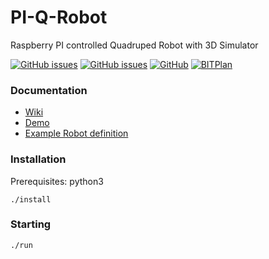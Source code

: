 # PI-Q-Robot
Raspberry PI controlled Quadruped Robot with 3D Simulator

[![GitHub issues](https://img.shields.io/github/issues/BITPlan/PI-Q-Robot.svg)](https://github.com/BITPlan/com.bitplan.fritzbox/issues)
[![GitHub issues](https://img.shields.io/github/issues-closed/BITPlan/PI-Q-Robot.svg)](https://github.com/BITPlan/com.bitplan.fritzbox/issues/?q=is%3Aissue+is%3Aclosed)
[![GitHub](https://img.shields.io/github/license/BITPlan/PI-Q-Robot.svg)](https://www.apache.org/licenses/LICENSE-2.0)
[![BITPlan](http://wiki.bitplan.com/images/wiki/thumb/3/38/BITPlanLogoFontLessTransparent.png/198px-BITPlanLogoFontLessTransparent.png)](http://www.bitplan.com)

### Documentation
* [Wiki](http://wiki.bitplan.com/index.php/Raspberry_PI_Spiderbot)
* [Demo](http://pi-q-robot.bitplan.com/)
* [Example Robot definition](https://raw.githubusercontent.com/BITPlan/PI-Q-Robot/master/web/models/spiderq.json)

### Installation
Prerequisites: python3

```
./install
```

### Starting
```
./run
```
